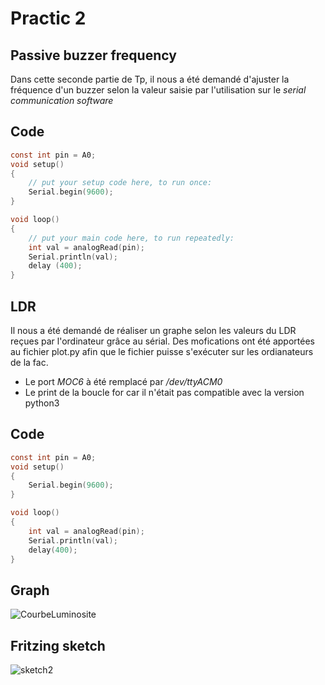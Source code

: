 # Practic 2

## Passive buzzer frequency

Dans cette seconde partie de Tp, il nous a été demandé d'ajuster la fréquence d'un buzzer selon la valeur saisie par l'utilisation sur le *serial communication software*

## Code
```C
const int pin = A0;
void setup() 
{
    // put your setup code here, to run once:
    Serial.begin(9600);
}

void loop() 
{
    // put your main code here, to run repeatedly:
    int val = analogRead(pin);
    Serial.println(val);
    delay (400);
}
```

## LDR

Il nous a été demandé de réaliser un graphe selon les valeurs du LDR reçues par l'ordinateur grâce au sérial.
Des mofications ont été apportées au fichier plot.py afin que le fichier puisse s'exécuter sur les ordianateurs de la fac. 
- Le port *MOC6* à été remplacé par */dev/ttyACM0* 
- Le print de la boucle for car il n'était pas compatible avec la version python3

## Code 
```C
const int pin = A0;
void setup() 
{
    Serial.begin(9600);
}

void loop() 
{
    int val = analogRead(pin);
    Serial.println(val);
    delay(400);
}

```
## Graph 

![CourbeLuminosite](https://user-images.githubusercontent.com/56651530/69481358-f7ed2180-0e10-11ea-93b8-9fcd3981c36c.png)

## Fritzing sketch

![sketch2](https://user-images.githubusercontent.com/56651530/69481381-2c60dd80-0e11-11ea-9c46-bba92368e14a.png)



